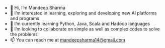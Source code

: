 - 👋 Hi, I’m Mandeep Sharma
- 👀 I’m interested in learning, exploring and developing new AI platforms and programs  
- 🌱 I’m currently learning Python, Java, Scala and Hadoop languages 
- 💞️ I’m looking to collaborate on simple as well as complex codes to solve the problems
- 📫 You can reach me at mandeepsharma14@gmail.com

<!---
mandeepsharma14/mandeepsharma14 is a ✨ special ✨ repository because its `README.md` (this file) appears on your GitHub profile.
You can click the Preview link to take a look at your changes.
--->
